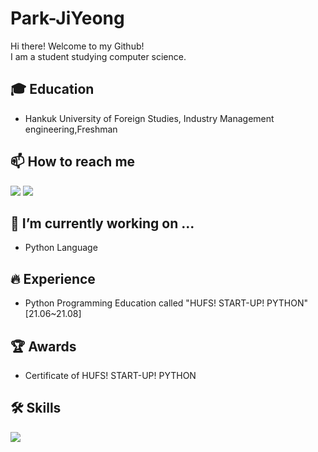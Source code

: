 # Park-JiYeong
Hi there! Welcome to my Github!<br>
I am a student studying computer science.<br>

## 🎓 Education
- Hankuk University of Foreign Studies, Industry Management engineering,Freshman

## 📫 How to reach me
<a href="wldud8297@gmail.com" target="_blank"><img src="https://img.shields.io/badge/Gmail-EA4335?style=flat-square&logo=Gmail&logoColor=white"/></a>
<a href="https://www.instagram.com/wldud8297/" target="_blank"><img src="https://img.shields.io/badge/Instagram-E4405F?style=flat-square&logo=Instagram&logoColor=white"/></a>

## 🔭 I’m currently working on ...
- Python Language

## 🔥 Experience
- Python Programming Education called "HUFS! START-UP! PYTHON" [21.06~21.08]


## 🏆 Awards
- Certificate of HUFS! START-UP! PYTHON

## 🛠 Skills
<img src="https://img.shields.io/badge/Python-3776AB?style=flat-square&logo=Python&logoColor=white"/>
